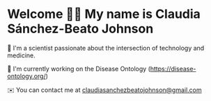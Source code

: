 Welcome 👋🏽 My name is Claudia Sánchez-Beato Johnson
==================================================

🧬 I'm a scientist passionate about the intersection of technology and medicine.

🚀 I'm currently working on the Disease Ontology (https://disease-ontology.org/)

✉️  You can contact me at claudiasanchezbeatojohnson@gmail.com

 
                  
